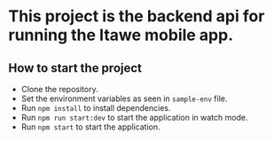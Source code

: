 # This project is the backend api for running the Itawe mobile app.

## How to start the project
- Clone the repository.
- Set the environment variables as seen in `sample-env` file.
- Run `npm install` to install dependencies.
- Run `npm run start:dev` to start the application in watch mode.
- Run `npm start` to start the application.
